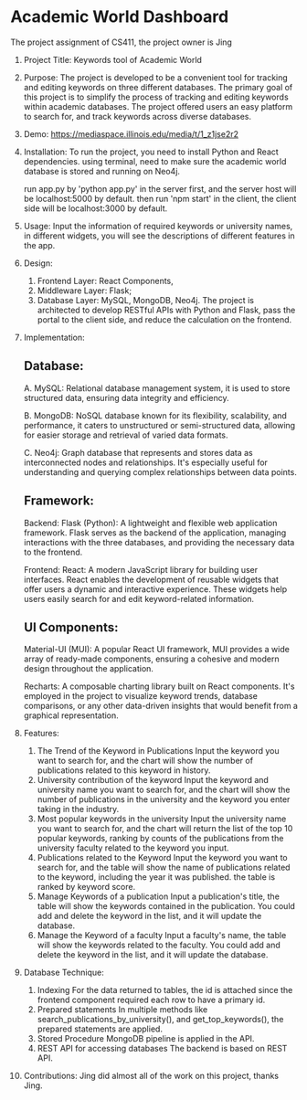 # Academic World Dashboard
The project assignment of CS411, the project owner is Jing


1. Project Title: 
Keywords tool of Academic World

2. Purpose: 
    The project is developed to be a convenient tool for tracking and editing keywords on three different databases. The primary goal of this project is to simplify the process of tracking and editing keywords within academic databases. The project offered users an easy platform to search for, and track keywords across diverse databases.

3. Demo: https://mediaspace.illinois.edu/media/t/1_z1jse2r2

4. Installation: 
   To run the project, you need to install Python and React dependencies. 
   using terminal, need to make sure the academic world database is stored and running on Neo4j.

   run app.py by 'python app.py' in the server first, and the server host will be localhost:5000 by default.
   then run 'npm start' in the client, the client side will be localhost:3000 by default.

5. Usage: 
    Input the information of required keywords or university names, in different widgets, you will see the descriptions of different features in the app.

6. Design:
    1. Frontend Layer: React Components,
    2. Middleware Layer: Flask;
    3. Database Layer: MySQL, MongoDB, Neo4j.
    The project is architected to develop RESTful APIs with Python and Flask, pass the portal to the client side, and reduce the calculation on the frontend.

7. Implementation:
    ## Database:
    A. MySQL: Relational database management system, it is used to store structured data, ensuring data integrity and efficiency.

    B. MongoDB: NoSQL database known for its flexibility, scalability, and performance, it caters to unstructured or semi-structured data, allowing for easier storage and retrieval of varied data formats.

    C. Neo4j: Graph database that represents and stores data as interconnected nodes and relationships. It's especially useful for understanding and querying complex relationships between data points.

    ## Framework:

    Backend:
    Flask (Python): A lightweight and flexible web application framework. Flask serves as the backend of the application, managing interactions with the three databases, and providing the necessary data to the frontend.

    Frontend:
    React: A modern JavaScript library for building user interfaces. React enables the development of reusable widgets that offer users a dynamic and interactive experience. These widgets help users easily search for and edit keyword-related information.

    ## UI Components:

    Material-UI (MUI): 
    A popular React UI framework, MUI provides a wide array of ready-made components, ensuring a cohesive and modern design throughout the application.

    Recharts: 
    A composable charting library built on React components. It's employed in the project to visualize keyword trends, database comparisons, or any other data-driven insights that would benefit from a graphical representation.

3. Features:
    1. The Trend of the Keyword in Publications
    Input the keyword you want to search for, and the chart will show the number of publications related to this keyword in history.
    2. University contribution of the keyword
    Input the keyword and university name you want to search for, and the chart will show the number of publications in the university and the keyword you enter taking in the industry.
    3. Most popular keywords in the university
    Input the university name you want to search for, and the chart will return the list of the top 10 popular keywords, ranking by counts of the publications from the university faculty related to the keyword you input.
    4. Publications related to the Keyword
    Input the keyword you want to search for, and the table will show the name of publications related to the keyword, including the year it was published. the table is ranked by keyword score.
    5. Manage Keywords of a publication
    Input a publication's title, the table will show the keywords contained in the publication. You could add and delete the keyword in the list, and it will update the database.
    6. Manage the Keyword of a faculty
    Input a faculty's name, the table will show the keywords related to the faculty. You could add and delete the keyword in the list, and it will update the database.

8. Database Technique:
    1. Indexing
    For the data returned to tables, the id is attached since the frontend component required each row to have a primary id.
    2. Prepared statements
    In multiple methods like search_publications_by_university(), and get_top_keywords(), the prepared statements are applied.
    3. Stored Procedure
    MongoDB pipeline is applied in the API.
    4. REST API for accessing databases
    The backend is based on REST API.

9. Contributions:
   Jing did almost all of the work on this project, thanks Jing.
